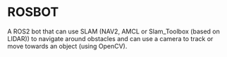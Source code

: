 # ROSBOT

A ROS2 bot that can use SLAM (NAV2, AMCL or Slam_Toolbox (based on LIDAR)) to navigate around obstacles and can use a camera to track or move towards an object (using OpenCV).

